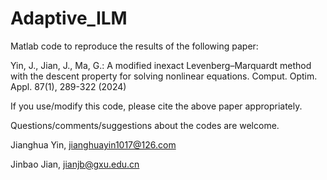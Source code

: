 # Adaptive_ILM
Matlab code to reproduce the results of the following paper:

Yin, J., Jian, J., Ma, G.: A modified inexact Levenberg–Marquardt method with the descent property for solving nonlinear equations. Comput. Optim. Appl. 87(1), 289-322 (2024)

If you use/modify this code, please cite the above paper appropriately.

Questions/comments/suggestions about the codes are welcome.

Jianghua Yin, jianghuayin1017@126.com

Jinbao Jian, jianjb@gxu.edu.cn 
